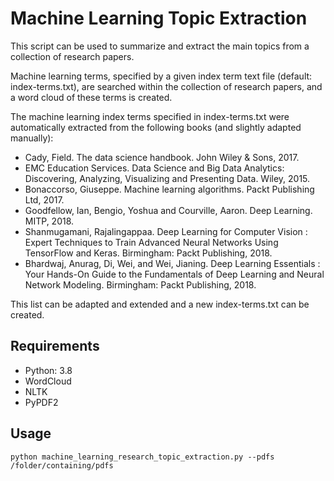 # Machine Learning Topic Extraction

This script can be used to summarize and extract the main topics from a collection of research papers.

Machine learning terms, specified by a given index term text file (default: index-terms.txt), are searched within the collection of research papers, and a word cloud of these terms is created.

The machine learning index terms specified in index-terms.txt were automatically extracted from the following books (and slightly adapted manually):
- Cady, Field. The data science handbook. John Wiley & Sons, 2017.
- EMC Education Services. Data Science and Big Data Analytics: Discovering, Analyzing, Visualizing and Presenting Data. Wiley, 2015.
- Bonaccorso, Giuseppe. Machine learning algorithms. Packt Publishing Ltd, 2017.
- Goodfellow, Ian, Bengio, Yoshua and Courville, Aaron. Deep Learning. MITP, 2018.
- Shanmugamani, Rajalingappaa. Deep Learning for Computer Vision : Expert Techniques to Train Advanced Neural Networks Using TensorFlow and Keras. Birmingham: Packt Publishing, 2018.
- Bhardwaj, Anurag, Di, Wei, and Wei, Jianing. Deep Learning Essentials : Your Hands-On Guide to the Fundamentals of Deep Learning and Neural Network Modeling. Birmingham: Packt Publishing, 2018.

This list can be adapted and extended and a new index-terms.txt can be created.
                 
## Requirements
- Python: 3.8
- WordCloud
- NLTK
- PyPDF2

## Usage
```
python machine_learning_research_topic_extraction.py --pdfs /folder/containing/pdfs
```
